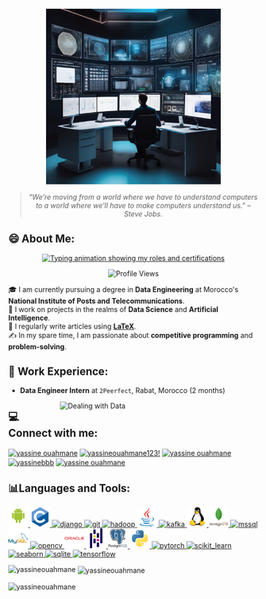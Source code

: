 
<p align="center">
  <img src="https://github.com/YassineOUAHMANE/YassineOUAHMANE/blob/main/pixlr-image-generator-8577f5a3-3642-408a-8ceb-10d9118bba39.png" width="70%" />
</p>

<blockquote align="center">
  <i>"We’re moving from a world where we have to understand computers to a world where we’ll have to make computers understand us." – Steve Jobs.</i>
</blockquote>

## 😄 About Me:
<p align="center">
  <a href="https://github.com/DenverCoder1/readme-typing-svg">
    <img src="https://readme-typing-svg.herokuapp.com?lines=Welcome+to+my+Github+account+😁;(☞ﾟヮﾟ)☞+I'm+Yassine+OUAHMANE+☜(ﾟヮﾟ☜);Data+Engineer+⚙️;🌟+AI+Machine+Learning+Aficionado+🌟&center=true&width=900&height=50" alt="Typing animation showing my roles and certifications">
  </a>
</p>
<p align="center">
  <img src="https://komarev.com/ghpvc/?username=yassineouahmane&label=Profile%20views&color=0e75b6&style=flat" alt="Profile Views" />
</p>

🎓 I am currently pursuing a degree in **Data Engineering** at Morocco's **National Institute of Posts and Telecommunications**.          
🧠 I work on projects in the realms of **Data Science** and **Artificial Intelligence**.  
📝 I regularly write articles using **[LaTeX](https://www.latex-project.org/)**.  
✍️ In my spare time, I am passionate about **competitive programming** and **problem-solving**.  


## 💼 Work Experience:
- **Data Engineer Intern** at `2Peerfect`, Rabat, Morocco (2 months)


<img align="right" alt="Dealing with Data" width="400" src="https://camo.githubusercontent.com/7de37139d0b4c1ce40865e799b446c0e963a3dd8fb68d239707237c40604fa3d/68747470733a2f2f63646e2e6472696262626c652e636f6d2f75736572732f3733303730332f73637265656e73686f74732f363538313234332f6176656e746f2e676966">

## 💻 Connect with me:
<p align="left">
<a href="https://www.linkedin.com/in/yassine-ouahmane-8a15b6238/" target="blank"><img align="center" src="https://raw.githubusercontent.com/rahuldkjain/github-profile-readme-generator/master/src/images/icons/Social/linked-in-alt.svg" alt="yassine ouahmane" height="30" width="40" /></a>
<a href="https://kaggle.com/yassineouahmane123!" target="blank"><img align="center" src="https://raw.githubusercontent.com/rahuldkjain/github-profile-readme-generator/master/src/images/icons/Social/kaggle.svg" alt="yassineouahmane123!" height="30" width="40" /></a>
<a href="https://www.hackerrank.com/profile/yassineouahmane1" target="blank"><img align="center" src="https://raw.githubusercontent.com/rahuldkjain/github-profile-readme-generator/master/src/images/icons/Social/hackerrank.svg" alt="yassine ouahmane" height="30" width="40" /></a>
<a href="https://codeforces.com/profile/yassinebbb" target="blank"><img align="center" src="https://raw.githubusercontent.com/rahuldkjain/github-profile-readme-generator/master/src/images/icons/Social/codeforces.svg" alt="yassinebbb" height="30" width="40" /></a>
<a href="https://leetcode.com/Yassineouahmane/" target="blank"><img align="center" src="https://raw.githubusercontent.com/rahuldkjain/github-profile-readme-generator/master/src/images/icons/Social/leet-code.svg" alt="yassine ouahmane" height="30" width="40" /></a>
</p>

## 📊Languages and Tools:
<p align="left"> <a href="https://developer.android.com" target="_blank" rel="noreferrer"> <img src="https://raw.githubusercontent.com/devicons/devicon/master/icons/android/android-original-wordmark.svg" alt="android" width="40" height="40"/> </a> <a href="https://www.cprogramming.com/" target="_blank" rel="noreferrer"> <img src="https://raw.githubusercontent.com/devicons/devicon/master/icons/c/c-original.svg" alt="c" width="40" height="40"/> </a> <a href="https://www.djangoproject.com/" target="_blank" rel="noreferrer"> <img src="https://cdn.worldvectorlogo.com/logos/django.svg" alt="django" width="40" height="40"/> </a> <a href="https://git-scm.com/" target="_blank" rel="noreferrer"> <img src="https://www.vectorlogo.zone/logos/git-scm/git-scm-icon.svg" alt="git" width="40" height="40"/> </a> <a href="https://hadoop.apache.org/" target="_blank" rel="noreferrer"> <img src="https://www.vectorlogo.zone/logos/apache_hadoop/apache_hadoop-icon.svg" alt="hadoop" width="40" height="40"/> </a> <a href="https://www.java.com" target="_blank" rel="noreferrer"> <img src="https://raw.githubusercontent.com/devicons/devicon/master/icons/java/java-original.svg" alt="java" width="40" height="40"/> </a> <a href="https://kafka.apache.org/" target="_blank" rel="noreferrer"> <img src="https://www.vectorlogo.zone/logos/apache_kafka/apache_kafka-icon.svg" alt="kafka" width="40" height="40"/> </a> <a href="https://www.linux.org/" target="_blank" rel="noreferrer"> <img src="https://raw.githubusercontent.com/devicons/devicon/master/icons/linux/linux-original.svg" alt="linux" width="40" height="40"/> </a> <a href="https://www.mongodb.com/" target="_blank" rel="noreferrer"> <img src="https://raw.githubusercontent.com/devicons/devicon/master/icons/mongodb/mongodb-original-wordmark.svg" alt="mongodb" width="40" height="40"/> </a> <a href="https://www.microsoft.com/en-us/sql-server" target="_blank" rel="noreferrer"> <img src="https://www.svgrepo.com/show/303229/microsoft-sql-server-logo.svg" alt="mssql" width="40" height="40"/> </a> <a href="https://www.mysql.com/" target="_blank" rel="noreferrer"> <img src="https://raw.githubusercontent.com/devicons/devicon/master/icons/mysql/mysql-original-wordmark.svg" alt="mysql" width="40" height="40"/> </a> <a href="https://opencv.org/" target="_blank" rel="noreferrer"> <img src="https://www.vectorlogo.zone/logos/opencv/opencv-icon.svg" alt="opencv" width="40" height="40"/> </a> <a href="https://www.oracle.com/" target="_blank" rel="noreferrer"> <img src="https://raw.githubusercontent.com/devicons/devicon/master/icons/oracle/oracle-original.svg" alt="oracle" width="40" height="40"/> </a> <a href="https://pandas.pydata.org/" target="_blank" rel="noreferrer"> <img src="https://raw.githubusercontent.com/devicons/devicon/2ae2a900d2f041da66e950e4d48052658d850630/icons/pandas/pandas-original.svg" alt="pandas" width="40" height="40"/> </a> <a href="https://www.postgresql.org" target="_blank" rel="noreferrer"> <img src="https://raw.githubusercontent.com/devicons/devicon/master/icons/postgresql/postgresql-original-wordmark.svg" alt="postgresql" width="40" height="40"/> </a> <a href="https://www.python.org" target="_blank" rel="noreferrer"> <img src="https://raw.githubusercontent.com/devicons/devicon/master/icons/python/python-original.svg" alt="python" width="40" height="40"/> </a> <a href="https://pytorch.org/" target="_blank" rel="noreferrer"> <img src="https://www.vectorlogo.zone/logos/pytorch/pytorch-icon.svg" alt="pytorch" width="40" height="40"/> </a> <a href="https://scikit-learn.org/" target="_blank" rel="noreferrer"> <img src="https://upload.wikimedia.org/wikipedia/commons/0/05/Scikit_learn_logo_small.svg" alt="scikit_learn" width="40" height="40"/> </a> <a href="https://seaborn.pydata.org/" target="_blank" rel="noreferrer"> <img src="https://seaborn.pydata.org/_images/logo-mark-lightbg.svg" alt="seaborn" width="40" height="40"/> </a> <a href="https://www.sqlite.org/" target="_blank" rel="noreferrer"> <img src="https://www.vectorlogo.zone/logos/sqlite/sqlite-icon.svg" alt="sqlite" width="40" height="40"/> </a> <a href="https://www.tensorflow.org" target="_blank" rel="noreferrer"> <img src="https://www.vectorlogo.zone/logos/tensorflow/tensorflow-icon.svg" alt="tensorflow" width="40" height="40"/> </a> </p>

<p><img align="left" src="https://github-readme-stats.vercel.app/api/top-langs?username=yassineouahmane&show_icons=true&locale=en&layout=compact" alt="yassineouahmane" /></p>

<p>&nbsp;<img align="center" src="https://github-readme-stats.vercel.app/api?username=yassineouahmane&show_icons=true&locale=en" alt="yassineouahmane" /></p>

<p><img align="center" src="https://github-readme-streak-stats.herokuapp.com/?user=yassineouahmane&" alt="yassineouahmane" /></p>
